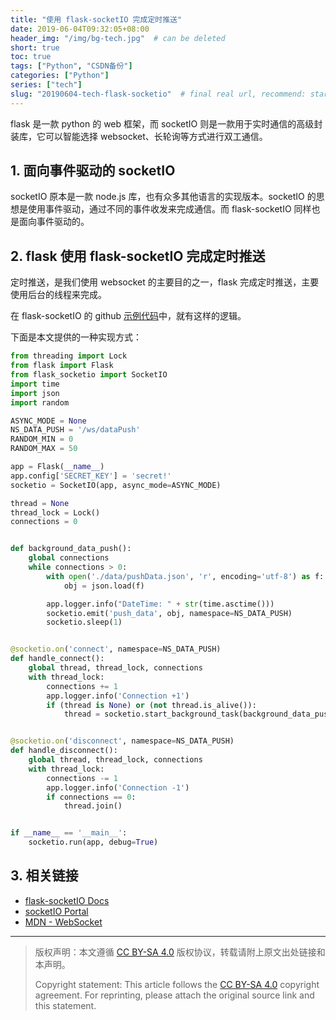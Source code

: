 ```yaml
---
title: "使用 flask-socketIO 完成定时推送"
date: 2019-06-04T09:32:05+08:00
header_img: "/img/bg-tech.jpg"  # can be deleted
short: true
toc: true
tags: ["Python", "CSDN备份"]
categories: ["Python"]
series: ["tech"]
slug: "20190604-tech-flask-socketio"  # final real url, recommend: start by date, follow lower case words with hyphen splitter. E.g., `20230316-text-title`
---
```


flask 是一款 python 的 web 框架，而 socketIO 则是一款用于实时通信的高级封装库，它可以智能选择 websocket、长轮询等方式进行双工通信。


## 1. 面向事件驱动的 socketIO

socketIO 原本是一款 node.js 库，也有众多其他语言的实现版本。socketIO 的思想是使用事件驱动，通过不同的事件收发来完成通信。而 flask-socketIO 同样也是面向事件驱动的。

## 2. flask 使用 flask-socketIO 完成定时推送

定时推送，是我们使用 websocket 的主要目的之一，flask 完成定时推送，主要使用后台的线程来完成。

在 flask-socketIO 的 github [示例代码](https://github.com/miguelgrinberg/Flask-SocketIO/tree/master/example)中，就有这样的逻辑。

下面是本文提供的一种实现方式：

```python
from threading import Lock
from flask import Flask
from flask_socketio import SocketIO
import time
import json
import random

ASYNC_MODE = None
NS_DATA_PUSH = '/ws/dataPush'
RANDOM_MIN = 0
RANDOM_MAX = 50

app = Flask(__name__)
app.config['SECRET_KEY'] = 'secret!'
socketio = SocketIO(app, async_mode=ASYNC_MODE)

thread = None
thread_lock = Lock()
connections = 0


def background_data_push():
    global connections
    while connections > 0:
        with open('./data/pushData.json', 'r', encoding='utf-8') as f:
            obj = json.load(f)

        app.logger.info("DateTime: " + str(time.asctime()))
        socketio.emit('push_data', obj, namespace=NS_DATA_PUSH)
        socketio.sleep(1)


@socketio.on('connect', namespace=NS_DATA_PUSH)
def handle_connect():
    global thread, thread_lock, connections
    with thread_lock:
        connections += 1
        app.logger.info('Connection +1')
        if (thread is None) or (not thread.is_alive()):
            thread = socketio.start_background_task(background_data_push)


@socketio.on('disconnect', namespace=NS_DATA_PUSH)
def handle_disconnect():
    global thread, thread_lock, connections
    with thread_lock:
        connections -= 1
        app.logger.info('Connection -1')
        if connections == 0:
            thread.join()


if __name__ == '__main__':
    socketio.run(app, debug=True)

```

## 3. 相关链接

* [flask-socketIO Docs](https://flask-socketio.readthedocs.io/en/latest/)
* [socketIO Portal](https://socket.io/)
* [MDN - WebSocket](https://developer.mozilla.org/zh-CN/docs/Web/API/WebSocket)


---

> 版权声明：本文遵循 [CC BY-SA 4.0](https://creativecommons.org/licenses/by-sa/4.0/deed.zh) 版权协议，转载请附上原文出处链接和本声明。
>
> Copyright statement: This article follows the [CC BY-SA 4.0](https://creativecommons.org/licenses/by-sa/4.0/deed.en) copyright agreement. For reprinting, please attach the original source link and this statement.
